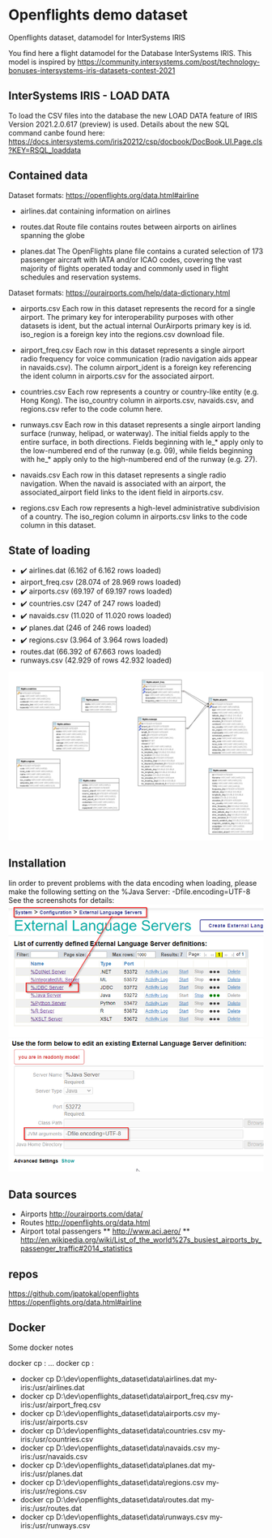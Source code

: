 # Openflights demo dataset
Openflights dataset, datamodel for InterSystems IRIS

You find here a flight datamodel for the Database InterSystems IRIS. This model is inspired by https://community.intersystems.com/post/technology-bonuses-intersystems-iris-datasets-contest-2021

## InterSystems IRIS - LOAD DATA 
To load the CSV files into the database the new LOAD DATA feature of IRIS Version 2021.2.0.617 (preview) is used. Details about the new SQL command canbe found here: https://docs.intersystems.com/iris20212/csp/docbook/DocBook.UI.Page.cls?KEY=RSQL_loaddata

## Contained data
Dataset formats: https://openflights.org/data.html#airline

* airlines.dat 
containing information on airlines

* routes.dat 
Route file contains routes between airports on airlines spanning the globe

* planes.dat 
The OpenFlights plane file contains a curated selection of 173 passenger aircraft with IATA and/or ICAO codes, covering the vast majority of flights operated today and commonly used in flight schedules and reservation systems.

Dataset formats: https://ourairports.com/help/data-dictionary.html

* airports.csv 
Each row in this dataset represents the record for a single airport. The primary key for interoperability purposes with other datasets is ident, but the actual internal OurAirports primary key is id. iso_region is a foreign key into the regions.csv download file. 

* airport_freq.csv 
Each row in this dataset represents a single airport radio frequency for voice communication (radio navigation aids appear in navaids.csv). The column airport_ident is a foreign key referencing the ident column in airports.csv for the associated airport. 
* countries.csv 
Each row represents a country or country-like entity (e.g. Hong Kong). The iso_country column in airports.csv, navaids.csv, and regions.csv refer to the code column here. 
* runways.csv 
Each row in this dataset represents a single airport landing surface (runway, helipad, or waterway). The initial fields apply to the entire surface, in both directions. Fields beginning with le_* apply only to the low-numbered end of the runway (e.g. 09), while fields beginning with he_* apply only to the high-numbered end of the runway (e.g. 27). 
* navaids.csv 
Each row in this dataset represents a single radio navigation. When the navaid is associated with an airport, the associated_airport field links to the ident field in airports.csv. 
* regions.csv 
Each row represents a high-level administrative subdivision of a country. The iso_region column in airports.csv links to the code column in this dataset. 

## State of loading

* :heavy_check_mark: airlines.dat (6.162 of 6.162 rows loaded)
* airport_freq.csv (28.074 of 28.969 rows loaded)
* :heavy_check_mark: airports.csv (69.197 of 69.197 rows loaded) 
* :heavy_check_mark: countries.csv (247 of 247 rows loaded)
* :heavy_check_mark: navaids.csv (11.020 of 11.020 rows loaded)
* :heavy_check_mark: planes.dat (246 of 246 rows loaded)
* :heavy_check_mark: regions.csv (3.964 of 3.964 rows loaded)
* routes.dat (66.392 of 67.663 rows loaded)
* runways.csv (42.929 of  rows 42.932 loaded)

![all tables and row counts](/doc/datamodel.png)

## Installation

Iin order to prevent problems with the data encoding when loading, please make the following setting on the %Java Server: -Dfile.encoding=UTF-8
See the screenshots for details:
![%Java Server Settings](/doc/change_jvm_param_for_javaserver.png)
![%Java Server Param](/doc/change_jvm_param_for_javaserver_file_encoding.png)

## Data sources

* Airports http://ourairports.com/data/
* Routes http://openflights.org/data.html
* Airport total passengers
** http://www.aci.aero/
** http://en.wikipedia.org/wiki/List_of_the_world%27s_busiest_airports_by_passenger_traffic#2014_statistics


## repos
https://github.com/jpatokal/openflights
https://openflights.org/data.html#airline

## Docker
Some docker notes

docker cp <src-path> <container>:<dest-path> ... 
docker cp <container>:<src-path> <local-dest-path>


* docker cp D:\dev\openflights_dataset\data\airlines.dat my-iris:/usr/airlines.dat
* docker cp D:\dev\openflights_dataset\data\airport_freq.csv my-iris:/usr/airport_freq.csv
* docker cp D:\dev\openflights_dataset\data\airports.csv my-iris:/usr/airports.csv
* docker cp D:\dev\openflights_dataset\data\countries.csv my-iris:/usr/countries.csv
* docker cp D:\dev\openflights_dataset\data\navaids.csv my-iris:/usr/navaids.csv
* docker cp D:\dev\openflights_dataset\data\planes.dat my-iris:/usr/planes.dat
* docker cp D:\dev\openflights_dataset\data\regions.csv my-iris:/usr/regions.csv
* docker cp D:\dev\openflights_dataset\data\routes.dat my-iris:/usr/routes.dat
* docker cp D:\dev\openflights_dataset\data\runways.csv my-iris:/usr/runways.csv